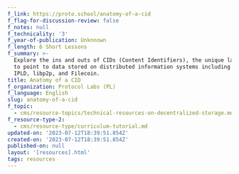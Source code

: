 ```yaml
---
f_link: https://proto.school/anatomy-of-a-cid
f_flag-for-discussion-review: false
f_notes: null
f_technicality: '3'
f_year-of-publication: Unknnown
f_length: 6 Short Lessons
f_summary: >-
  Explore the ins and outs of CIDs (Content Identifiers), the unique labels used
  to point to data stored on distributed information systems including IPFS,
  IPLD, libp2p, and Filecoin.
title: Anatomy of a CID
f_organization: Protocol Labs (PL)
f_language: English
slug: anatomy-of-a-cid
f_topic:
  - cms/resource-topics/technical-resources-on-decentralized-storage.md
f_resource-type-2:
  - cms/resource-type/curriculum-tutorial.md
updated-on: '2023-07-12T18:39:51.854Z'
created-on: '2023-07-12T18:39:51.854Z'
published-on: null
layout: '[resources].html'
tags: resources
---
```



